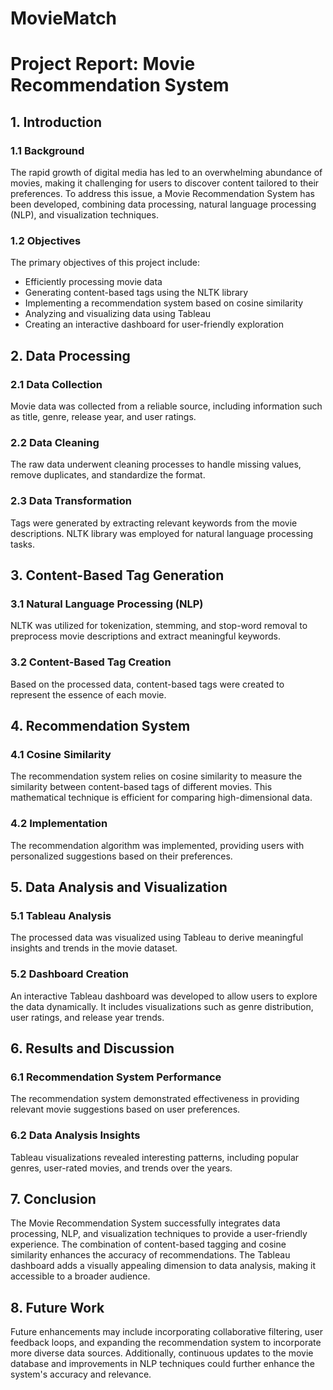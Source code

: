 # MovieMatch
# Project Report: Movie Recommendation System

## 1. Introduction

### 1.1 Background
The rapid growth of digital media has led to an overwhelming abundance of movies, making it challenging for users to discover content tailored to their preferences. To address this issue, a Movie Recommendation System has been developed, combining data processing, natural language processing (NLP), and visualization techniques.

### 1.2 Objectives
The primary objectives of this project include:
- Efficiently processing movie data
- Generating content-based tags using the NLTK library
- Implementing a recommendation system based on cosine similarity
- Analyzing and visualizing data using Tableau
- Creating an interactive dashboard for user-friendly exploration

## 2. Data Processing

### 2.1 Data Collection
Movie data was collected from a reliable source, including information such as title, genre, release year, and user ratings.

### 2.2 Data Cleaning
The raw data underwent cleaning processes to handle missing values, remove duplicates, and standardize the format.

### 2.3 Data Transformation
Tags were generated by extracting relevant keywords from the movie descriptions. NLTK library was employed for natural language processing tasks.

## 3. Content-Based Tag Generation

### 3.1 Natural Language Processing (NLP)
NLTK was utilized for tokenization, stemming, and stop-word removal to preprocess movie descriptions and extract meaningful keywords.

### 3.2 Content-Based Tag Creation
Based on the processed data, content-based tags were created to represent the essence of each movie.

## 4. Recommendation System

### 4.1 Cosine Similarity
The recommendation system relies on cosine similarity to measure the similarity between content-based tags of different movies. This mathematical technique is efficient for comparing high-dimensional data.

### 4.2 Implementation
The recommendation algorithm was implemented, providing users with personalized suggestions based on their preferences.

## 5. Data Analysis and Visualization

### 5.1 Tableau Analysis
The processed data was visualized using Tableau to derive meaningful insights and trends in the movie dataset.

### 5.2 Dashboard Creation
An interactive Tableau dashboard was developed to allow users to explore the data dynamically. It includes visualizations such as genre distribution, user ratings, and release year trends.

## 6. Results and Discussion

### 6.1 Recommendation System Performance
The recommendation system demonstrated effectiveness in providing relevant movie suggestions based on user preferences.

### 6.2 Data Analysis Insights
Tableau visualizations revealed interesting patterns, including popular genres, user-rated movies, and trends over the years.

## 7. Conclusion

The Movie Recommendation System successfully integrates data processing, NLP, and visualization techniques to provide a user-friendly experience. The combination of content-based tagging and cosine similarity enhances the accuracy of recommendations. The Tableau dashboard adds a visually appealing dimension to data analysis, making it accessible to a broader audience.

## 8. Future Work

Future enhancements may include incorporating collaborative filtering, user feedback loops, and expanding the recommendation system to incorporate more diverse data sources. Additionally, continuous updates to the movie database and improvements in NLP techniques could further enhance the system's accuracy and relevance.

